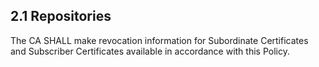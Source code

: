 ## 2.1 Repositories

The CA SHALL make revocation information for Subordinate Certificates and Subscriber Certificates available in accordance with this Policy.

